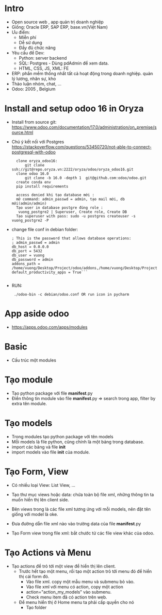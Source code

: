 # Intro
+ Open source web , app quản trị doanh nghiệp
+ Giống: Oracle ERP, SAP ERP, base.vn(Việt Nam)
+ Ưu điểm:
    + Miễn phí
    + Dễ sử dụng
    + Đầy đủ chức năng
+ Yêu cầu để Dev:
    + Python: server backend
    + SQL: Postgres - Dùng pdAdmin để xem data.
    + HTML, CSS, JS, XML: FE
+ ERP: phần mềm thống nhất tất cả hoạt động trong doanh nghiệp.
quản lý lương, nhân sự, kho
+ Thảo luận nhóm, chat, …
+ Odoo: 2005 , Belgium

# Install and setup odoo 16 in Oryza
+ Install from source git: https://www.odoo.com/documentation/17.0/administration/on_premise/source.html
+ Chú ý kết nối với Postgres https://stackoverflow.com/questions/53450720/not-able-to-connect-postgresql-with-odoo
  ```Odoo oryza 
    clone oryza_odoo16: 
        git clone ssh://git@repo.oryza.vn:2222/oryza/odoo/oryza_odoo16.git
    clone odoo 16.0
        git clone -b 16.0 -depth 1  git@github.com:odoo/odoo.git 
    create conda env
    pip install requirements
    
    access denied khi tạo database mới : 
    mở command: admin_passwd = admin, tạo mail mới, db mới(admin/admin)
    Tạo user in database postgre đúng role : 
     vuong_postgre2 | Superuser, Create role, Create DB
    Tạo superuser with pass: sudo -u postgres createuser -s vuong_postgre2 -P
  ```
+ change file conf in debian folder:
    ```[options]
    ; This is the password that allows database operations:
    ; admin_passwd = admin
    db_host = 0.0.0.0
    db_port = 5432
    db_user = vuong
    db_password = admin
    addons_path = /home/vuong/Desktop/Project/odoo/addons,/home/vuong/Desktop/Project/oryza_odoo16
    default_productivity_apps = True```
    
    
+ RUN: 
  
   ``` ./odoo-bin -c debian/odoo.conf OR run icon in pycharm```

  
# App aside odoo 
+ https://apps.odoo.com/apps/modules

# Basic 

+ Cấu trúc một modules 

# Tạo module 
+ Tạo python package với file __manifest__.py
+ Điền thông tin module vào file __manifest__.py
=> search trong app, filter by extra tên module.
  
# Tạo models
+ Trong modules tạo python package với tên models 
+ Mỗi models là file python, cũng chính là một bảng trong database.
+ import các bảng và file __init__ 
+ import models vào file __init__ của module.

# Tạo Form, View
+ Có nhiều loại View: List View, ...

+ Tạo thư mục views hoặc data: chứa toàn bộ file xml, những thông tin ta muốn hiển thị lên client side.
+ Bên views trong là các file xml tương ứng với mỗi models, nên đặt tên giống với model là oke.
+ Đưa đường dẫn file xml nào vào trường data của file __manifest__.py 
+ Tạo Form view trong file xml: bắt chước từ các file view khác của odoo.

# Tạo Actions và Menu
+ Tạo actions để trỏ tới một view để hiển thị lên client.
  + Trước hết tạo một menu, rồi tạo một action trỏ tới menu đó để hiển thị cái form đó.
    + Vào file xml. copy một mẫu menu và submenu bỏ vào.
    + Vào file xml với menu có action, copy một action 
    + action="action_my_models" vào submenu.
    + Check menu item đã có action trên web.
  + Để menu hiển thị ở Home menu ta phải cấp quyền cho nó 
    + Tạo folder 
  

